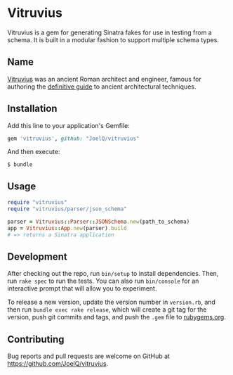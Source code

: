 # Vitruvius

Vitruvius is a gem for generating Sinatra fakes for use in testing from a
schema. It is built in a modular fashion to support multiple schema types.

## Name

[Vitruvius][vitruvius] was an ancient Roman architect and engineer, famous for
authoring the [definitive guide][de architectura] to ancient architectural
techniques.

[vitruvius]: https://en.wikipedia.org/wiki/Vitruvius
[de architectura]: https://en.wikipedia.org/wiki/De_architectura

## Installation

Add this line to your application's Gemfile:

```ruby
gem 'vitruvius', github: "JoelQ/vitruvius"
```

And then execute:

    $ bundle

## Usage

```ruby
require "vitruvius"
require "vitruvius/parser/json_schema"

parser = Vitruvius::Parser::JSONSchema.new(path_to_schema)
app = Vitruvius::App.new(parser).build
# => returns a Sinatra application
```

## Development

After checking out the repo, run `bin/setup` to install dependencies. Then, run
`rake spec` to run the tests. You can also run `bin/console` for an interactive
prompt that will allow you to experiment.

To release a new version, update the version number in `version.rb`, and then
run `bundle exec rake release`, which will create a git tag for the version,
push git commits and tags, and push the `.gem` file to
[rubygems.org](https://rubygems.org).

## Contributing

Bug reports and pull requests are welcome on GitHub at
https://github.com/JoelQ/vitruvius.
